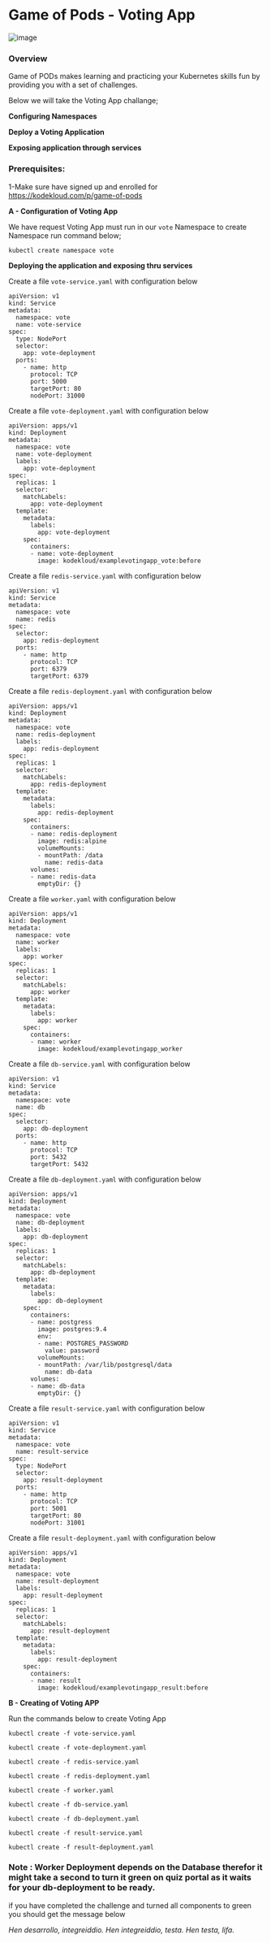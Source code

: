 #                                                    **Game of Pods - Voting App**


![image](https://user-images.githubusercontent.com/64328755/103560085-cb616100-4e7c-11eb-9ad3-c23934eab3a2.png)

### Overview

Game of PODs makes learning and practicing your Kubernetes skills fun by providing you with a set of challenges.

Below we will take the Voting App challange;
   
   **Configuring Namespaces**
   
   **Deploy a Voting Application**

   **Exposing application through services**
   
   
   
   

### Prerequisites:

1-Make sure have signed up and enrolled for https://kodekloud.com/p/game-of-pods 





**A - Configuration of Voting App**

We have request Voting App must run in our `vote` Namespace to create Namespace run command below;

`kubectl create namespace vote`


**Deploying the application and exposing thru services**

Create a file `vote-service.yaml` with configuration below

```
apiVersion: v1
kind: Service
metadata:
  namespace: vote
  name: vote-service
spec:
  type: NodePort
  selector:
    app: vote-deployment
  ports:
    - name: http
      protocol: TCP
      port: 5000
      targetPort: 80
      nodePort: 31000
```

Create a file `vote-deployment.yaml` with configuration below

```
apiVersion: apps/v1
kind: Deployment
metadata:
  namespace: vote
  name: vote-deployment
  labels:
    app: vote-deployment
spec:
  replicas: 1
  selector:
    matchLabels:
      app: vote-deployment
  template:
    metadata:
      labels:
        app: vote-deployment
    spec:
      containers:
      - name: vote-deployment
        image: kodekloud/examplevotingapp_vote:before
```

Create a file `redis-service.yaml` with configuration below

```
apiVersion: v1
kind: Service
metadata:
  namespace: vote
  name: redis
spec:
  selector:
    app: redis-deployment
  ports:
    - name: http
      protocol: TCP
      port: 6379
      targetPort: 6379
```

Create a file `redis-deployment.yaml` with configuration below

```
apiVersion: apps/v1
kind: Deployment
metadata:
  namespace: vote
  name: redis-deployment
  labels:
    app: redis-deployment
spec:
  replicas: 1
  selector:
    matchLabels:
      app: redis-deployment
  template:
    metadata:
      labels:
        app: redis-deployment
    spec:
      containers:
      - name: redis-deployment
        image: redis:alpine
        volumeMounts:
        - mountPath: /data
          name: redis-data
      volumes:
      - name: redis-data
        emptyDir: {}
```

Create a file `worker.yaml` with configuration below

```
apiVersion: apps/v1
kind: Deployment
metadata:
  namespace: vote
  name: worker
  labels:
    app: worker
spec:
  replicas: 1
  selector:
    matchLabels:
      app: worker
  template:
    metadata:
      labels:
        app: worker
    spec:
      containers:
      - name: worker
        image: kodekloud/examplevotingapp_worker
```

Create a file `db-service.yaml` with configuration below

```
apiVersion: v1
kind: Service
metadata:
  namespace: vote
  name: db
spec:
  selector:
    app: db-deployment
  ports:
    - name: http
      protocol: TCP
      port: 5432
      targetPort: 5432
```

Create a file `db-deployment.yaml` with configuration below

```
apiVersion: apps/v1
kind: Deployment
metadata:
  namespace: vote
  name: db-deployment
  labels:
    app: db-deployment
spec:
  replicas: 1
  selector:
    matchLabels:
      app: db-deployment
  template:
    metadata:
      labels:
        app: db-deployment
    spec:
      containers:
      - name: postgress
        image: postgres:9.4
        env:
        - name: POSTGRES_PASSWORD
          value: password
        volumeMounts:
        - mountPath: /var/lib/postgresql/data
          name: db-data
      volumes:
      - name: db-data
        emptyDir: {}
```

Create a file `result-service.yaml` with configuration below

```
apiVersion: v1
kind: Service
metadata:
  namespace: vote
  name: result-service
spec:
  type: NodePort
  selector:
    app: result-deployment
  ports:
    - name: http
      protocol: TCP
      port: 5001
      targetPort: 80
      nodePort: 31001
```

Create a file `result-deployment.yaml` with configuration below

```
apiVersion: apps/v1
kind: Deployment
metadata:
  namespace: vote
  name: result-deployment
  labels:
    app: result-deployment
spec:
  replicas: 1
  selector:
    matchLabels:
      app: result-deployment
  template:
    metadata:
      labels:
        app: result-deployment
    spec:
      containers:
      - name: result
        image: kodekloud/examplevotingapp_result:before
```

**B - Creating of Voting APP**

Run the commands below to create Voting App

`kubectl create -f vote-service.yaml`

`kubectl create -f vote-deployment.yaml`

`kubectl create -f redis-service.yaml`

`kubectl create -f redis-deployment.yaml`

`kubectl create -f worker.yaml`

`kubectl create -f db-service.yaml`

`kubectl create -f db-deployment.yaml`

`kubectl create -f result-service.yaml`

`kubectl create -f result-deployment.yaml`

### Note : Worker Deployment depends on the Database therefor it might take a second to turn it green on quiz portal as it waits for your db-deployment to be ready.




if you have completed the challenge and turned all components to green you should get the message below 

*Hen desarrollo, integreiddio. Hen integreiddio, testa. Hen testa, lifa.*

